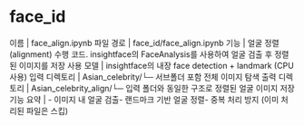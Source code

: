 # face_id
이름 | face_align.ipynb
파일 경로 | face_id/face_align.ipynb
기능 | 얼굴 정렬 (alignment) 수행 코드. insightface의 FaceAnalysis를 사용하여 얼굴 검출 후 정렬된 이미지를 저장
사용 모델 | insightface의 내장 face detection + landmark (CPU 사용)
입력 디렉토리 | Asian_celebrity/└─ 서브폴더 포함 전체 이미지 탐색
출력 디렉토리 | Asian_celebrity_align/└─ 입력 폴더와 동일한 구조로 정렬된 얼굴 이미지 저장
기능 요약 | - 이미지 내 얼굴 검출- 랜드마크 기반 얼굴 정렬- 중복 처리 방지 (이미 처리된 파일은 스킵)



